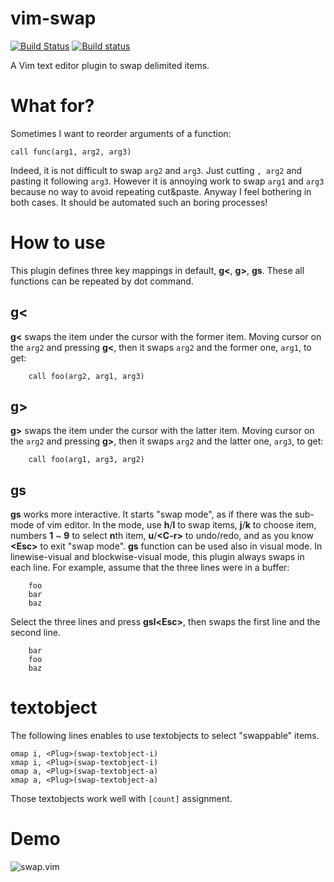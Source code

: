 vim-swap
============
[![Build Status](https://travis-ci.org/machakann/vim-swap.svg?branch=master)](https://travis-ci.org/machakann/vim-swap)
[![Build status](https://ci.appveyor.com/api/projects/status/iirgmyseg2f9xam9/branch/master?svg=true)](https://ci.appveyor.com/project/machakann/vim-swap/branch/master)

A Vim text editor plugin to swap delimited items.

# What for?
Sometimes I want to reorder arguments of a function:

```
call func(arg1, arg2, arg3)
```

Indeed, it is not difficult to swap `arg2` and `arg3`. Just cutting `, arg2` and pasting it following `arg3`. However it is annoying work to swap `arg1` and `arg3` because no way to avoid repeating cut&paste. Anyway I feel bothering in both cases. It should be automated such an boring processes!

# How to use
This plugin defines three key mappings in default, **g<**, **g>**, **gs**. These all functions can be repeated by dot command.

## g<
**g<** swaps the item under the cursor with the former item. Moving cursor on the `arg2` and pressing **g<**, then it swaps `arg2` and the former one, `arg1`, to get:

```
	call foo(arg2, arg1, arg3)
```

## g>
**g>** swaps the item under the cursor with the latter item. Moving cursor on the `arg2` and pressing **g>**, then it swaps `arg2` and the latter one, `arg3`, to get:
```
	call foo(arg1, arg3, arg2)
```

## gs
**gs** works more interactive. It starts "swap mode", as if there was the sub-mode of vim editor. In the mode, use **h**/**l** to swap items, **j**/**k** to choose item, numbers **1** ~ **9** to select **n**th item, **u**/**\<C-r\>** to undo/redo, and as you know **\<Esc\>** to exit "swap mode". **gs** function can be used also in visual mode.  In linewise-visual and blockwise-visual mode, this plugin always swaps in each line. For example, assume that the three lines were in a buffer:


```
	foo
	bar
	baz
```

Select the three lines and press **gsl\<Esc\>**, then swaps the first line and the second line.

```
	bar
	foo
	baz
```


# textobject

The following lines enables to use textobjects to select "swappable" items.

```vim
omap i, <Plug>(swap-textobject-i)
xmap i, <Plug>(swap-textobject-i)
omap a, <Plug>(swap-textobject-a)
xmap a, <Plug>(swap-textobject-a)
```

Those textobjects work well with `[count]` assignment.


# Demo
![swap.vim](http://art9.photozou.jp/pub/986/3080986/photo/232868997_org.v1453815504.gif)
